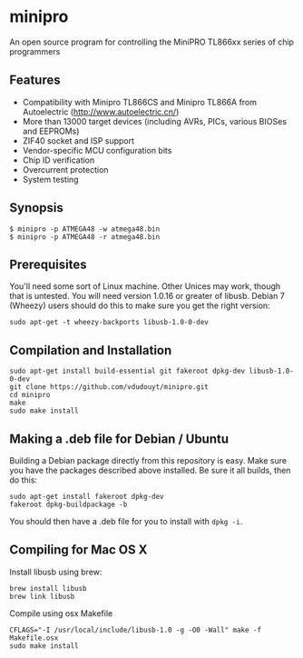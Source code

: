 minipro
========
An open source program for controlling the MiniPRO TL866xx series of chip programmers

## Features
* Compatibility with Minipro TL866CS and Minipro TL866A from
Autoelectric (http://www.autoelectric.cn/)
* More than 13000 target devices (including AVRs, PICs, various BIOSes and EEPROMs)
* ZIF40 socket and ISP support
* Vendor-specific MCU configuration bits
* Chip ID verification
* Overcurrent protection
* System testing

## Synopsis

```nohighlight
$ minipro -p ATMEGA48 -w atmega48.bin
$ minipro -p ATMEGA48 -r atmega48.bin
```

## Prerequisites

You'll need some sort of Linux machine.  Other Unices may work, though
that is untested.  You will need version 1.0.16 or greater of libusb.
Debian 7 (Wheezy) users should do this to make sure you get the right
version:

```sudo apt-get -t wheezy-backports libusb-1.0-0-dev```

## Compilation and Installation
```nohighlight
sudo apt-get install build-essential git fakeroot dpkg-dev libusb-1.0-0-dev
git clone https://github.com/vdudouyt/minipro.git
cd minipro
make
sudo make install
```

## Making a .deb file for Debian / Ubuntu

Building a Debian package directly from this repository is easy.  Make
sure you have the packages described above installed.  Be sure it all
builds, then do this:

```nohighlight
sudo apt-get install fakeroot dpkg-dev
fakeroot dpkg-buildpackage -b
```

You should then have a .deb file for you to install with ```dpkg -i```.

## Compiling for Mac OS X

Install libusb using brew:
```
brew install libusb
brew link libusb
```

Compile using osx Makefile
```
CFLAGS="-I /usr/local/include/libusb-1.0 -g -O0 -Wall" make -f Makefile.osx
sudo make install
```
